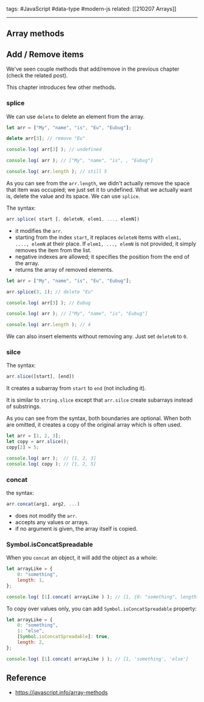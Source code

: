tags: #JavaScript #data-type #modern-js
related: [[210207 Arrays]]

<hr />

## Array methods

## Add / Remove items
We've seen couple methods that add/remove in the previous chapter (check the related post).

This chapter introduces few other methods.

### splice
We can use `delete` to delete an element from the array.
```js
let arr = ["My", "name", "is", "Eu", "Eubug"];

delete arr[3]; // remove "Eu"

console.log( arr[3] ); // undefined

console.log( arr ); // ["My", "name", "is", , "Eubug"]

console.log( arr.length ); // still 5
```

As you can see from the `arr.length`, we didn't actually remove the space that item was occupied; we just set it to undefined. What we actually want is, delete the value and its space. We can use `splice`.

The syntax:
```js
arr.splice( start [, deleteN, elem1, ..., elemN])
```

- it modifies the `arr`.
- starting from the index `start`, it replaces `deleteN` items with `elem1, ...., elemN` at their place. If `elem1, ..., elemN` is not  provided, it simply removes the item from the list.
- negative indexes are allowed; it specifies the position from the end of the array.
- returns the array of removed elements.

```js
let arr = ["My", "name", "is", "Eu", "Eubug"];

arr.splice(3, 1); // delete "Eu"

console.log( arr[3] ); // Eubug

console.log( arr ); // ["My", "name", "is", "Eubug"]

console.log( arr.length ); // 4
```

We can also insert elements without removing any. Just set `deleteN` to `0`.

### silce

The syntax:
```js
arr.slice([start], [end])
```

It creates a subarray from `start` to `end` (not including it).

It is similar to `string.slice` except that `arr.silce` create subarrays instead of substrings.

As you can see from the syntax, both boundaries are optional. When both are omitted, it creates a copy of the original array which is often used.

```js
let arr = [1, 2, 3];
let copy = arr.slice();
copy[2] = 5;

console.log( arr );  // [1, 2, 3]
console.log( copy ); // [1, 2, 5]
```

### concat
the syntax:
```js
arr.concat(arg1, arg2, ...)
```

- does not modify the `arr`.
- accepts any values or arrays.
- if no argument is given, the array itself is copied.

### Symbol.isConcatSpreadable
When you `concat` an object, it will add the object as a whole:
```js
let arrayLike = {
	0: "something",
	length: 1,
};

console.log( [1].concat( arrayLike ) ); // [1, {0: "something", length: 1}]
```

To copy over values only, you can add `Symbol.isConcatSpreadable` property:
```js
let arrayLike = {
	0: "something",
	1: "else",
	[Symbol.isConcatSpreadable]: true,
	length: 2,
};

console.log( [1].concat( arrayLike ) ); // [1, 'something', 'else']
```

## Reference
- https://javascript.info/array-methods